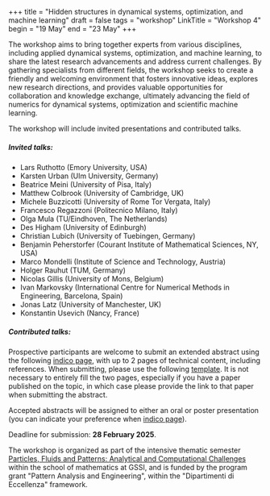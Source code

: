 +++
title = "Hidden structures in dynamical systems, optimization, and machine learning"
draft = false
tags = "workshop"
LinkTitle = "Workshop 4"
begin = "19 May"
end = "23 May"
+++


The workshop aims to bring together experts from various disciplines, including applied dynamical systems, optimization, and machine learning, to share the latest research advancements and address current challenges. By gathering specialists from different fields, the workshop seeks to create a friendly and welcoming environment that fosters innovative ideas, explores new research directions, and provides valuable opportunities for collaboration and knowledge exchange, ultimately advancing the field of numerics for dynamical systems, optimization and scientific machine learning.

The workshop will include invited presentations and contributed talks.

##### **Invited talks:**

  *   Lars Ruthotto (Emory University, USA)
  *   Karsten Urban (Ulm University, Germany)
  *   Beatrice Meini (University of Pisa, Italy)
  *   Matthew Colbrook (University of Cambridge, UK)
  *   Michele Buzzicotti (University of Rome Tor Vergata, Italy)
  *   Francesco Regazzoni (Politecnico Milano, Italy)
  *   Olga Mula (TU/Eindhoven, The Netherlands)
  *   Des Higham (University of Edinburgh)
  *   Christian Lubich (University of Tuebingen, Germany)
  *   Benjamin Peherstorfer (Courant Institute of Mathematical Sciences, NY, USA)
  *   Marco Mondelli (Institute of Science and Technology, Austria)
  *   Holger Rauhut (TUM, Germany)
  *   Nicolas Gillis (University of Mons, Belgium)
  *   Ivan Markovsky (International Centre for Numerical Methods in Engineering, Barcelona, Spain)
  *   Jonas Latz (University of Manchester, UK)
  *   Konstantin Usevich (Nancy, France)

##### **Contributed talks:**

Prospective participants are welcome to submit an extended abstract using the following [indico page](https://indico.gssi.it/event/759), with up to 2 pages of technical content, including references. When submitting, please use the following [template](https://ftudisco.gitlab.io/data/template_abstract.tex). It is not necessary to entirely fill the two pages, especially if you have a paper published on the topic, in which case please provide the link to that paper when submitting the abstract.

Accepted abstracts will be assigned to either an oral or poster presentation (you can indicate your preference when [indico page](https://indico.gssi.it/event/759)).

Deadline for submission: **28 February 2025**.

The workshop is organized as part of the intensive thematic semester [Particles, Fluids and Patterns: Analytical and Computational Challenges](https://trimester2025.math.gssi.it/) within the school of mathematics at GSSI, and is funded by the program grant "Pattern Analysis and Engineering", within the "Dipartimenti di Eccellenza" framework.
